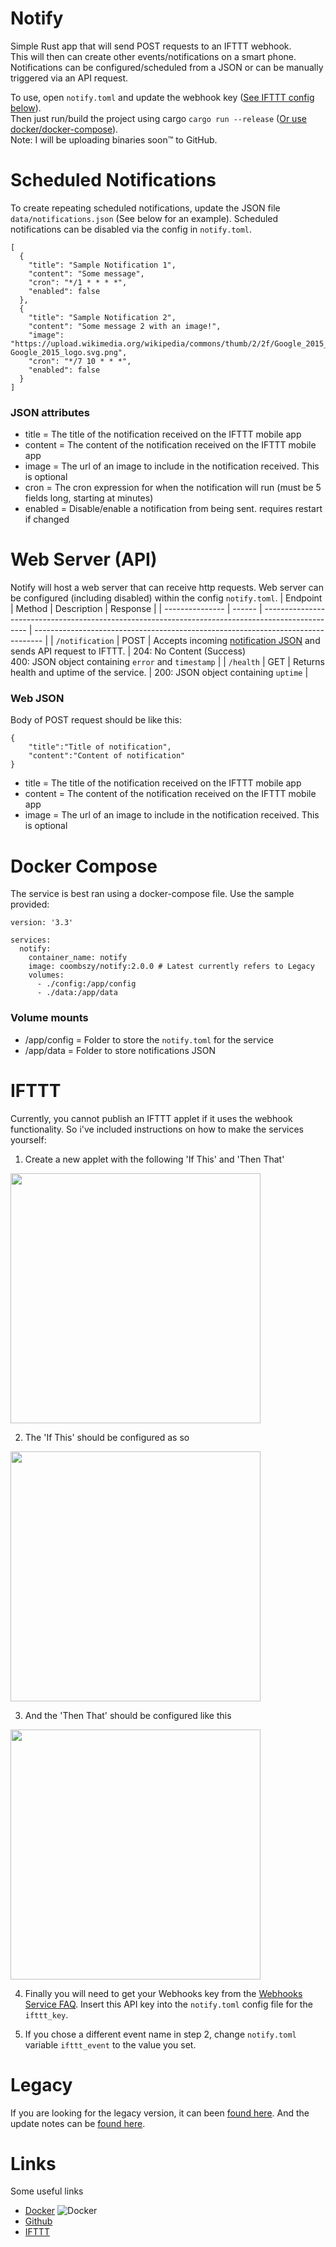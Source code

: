 # Notify
Simple Rust app that will send POST requests to an IFTTT webhook.\
This will then can create other events/notifications on a smart phone.\
Notifications can be configured/scheduled from a JSON or can be manually triggered via an API request.

To use, open `notify.toml` and update the webhook key ([See IFTTT config below](#IFTTT)). \
Then just run/build the project using cargo `cargo run --release` ([Or use docker/docker-compose](#docker-compose)). \
Note: I will be uploading binaries soon™ to GitHub.

# Scheduled Notifications
To create repeating scheduled notifications, update the JSON file `data/notifications.json` (See below for an example). Scheduled notifications can be disabled via the config in `notify.toml`.

```
[
  {
    "title": "Sample Notification 1",
    "content": "Some message",
    "cron": "*/1 * * * *",
    "enabled": false
  },
  {
    "title": "Sample Notification 2",
    "content": "Some message 2 with an image!",
    "image": "https://upload.wikimedia.org/wikipedia/commons/thumb/2/2f/Google_2015_logo.svg/368px-Google_2015_logo.svg.png",
    "cron": "*/7 10 * * *",
    "enabled": false
  }
]
```
### JSON attributes
- title = The title of the notification received on the IFTTT mobile app
- content = The content of the notification received on the IFTTT mobile app
- image = The url of an image to include in the notification received. This is optional
- cron = The cron expression for when the notification will run (must be 5 fields long, starting at minutes)
- enabled = Disable/enable a notification from being sent. requires restart if changed

# Web Server (API)
Notify will host a web server that can receive http requests. Web server can be configured (including disabled) within the config `notify.toml`.
| Endpoint        | Method | Description                                                                                       | Response                                                                         |
| --------------- | ------ | ------------------------------------------------------------------------------------------------- | -------------------------------------------------------------------------------- |
| `/notification` | POST   | Accepts incoming [notification JSON](#web-json-post-notification) and sends API request to IFTTT. | 204: No Content (Success)<br>400: JSON object containing `error` and `timestamp` |
| `/health`       | GET    | Returns health and uptime of the service.                                                         | 200: JSON object containing `uptime`                                             |

### Web JSON
Body of POST request should be like this:
```
{
    "title":"Title of notification",
    "content":"Content of notification"
}
```
- title = The title of the notification received on the IFTTT mobile app
- content = The content of the notification received on the IFTTT mobile app
- image = The url of an image to include in the notification received. This is optional

# Docker Compose
The service is best ran using a docker-compose file. Use the sample provided:
```
version: '3.3'

services:
  notify:
    container_name: notify
    image: coombszy/notify:2.0.0 # Latest currently refers to Legacy
    volumes:
      - ./config:/app/config
      - ./data:/app/data
```
### Volume mounts
- /app/config = Folder to store the `notify.toml` for the service
- /app/data = Folder to store notifications JSON

# IFTTT
Currently, you cannot publish an IFTTT applet if it uses the webhook functionality. So i've included instructions on how to make the services yourself:

1. Create a new applet with the following 'If This' and 'Then That'
<div>
  <img src="https://github.com/coombszy/notify/blob/master/docs/IFTTT-1.png?raw=true" width="400">
</div>

2. The 'If This' should be configured as so
<div>
  <img src="https://github.com/coombszy/notify/blob/master/docs/IFTTT-2.png?raw=true" width="400">
</div>

3. And the 'Then That' should be configured like this
<div>
    <img src="https://github.com/coombszy/notify/blob/master/docs/IFTTT-3.png?raw=true" width="400">
</div>

4. Finally you will need to get your Webhooks key from the [Webhooks Service FAQ](https://help.ifttt.com/hc/en-us/articles/115010230347-Webhooks-service-FAQ). Insert this API key into the `notify.toml` config file for the `ifttt_key`.

5. If you chose a different event name in step 2, change `notify.toml` variable `ifttt_event` to the value you set.

# Legacy
If you are looking for the legacy version, it can been [found here](https://github.com/Coombszy/notify/tree/legacy). And the update notes can be [found here](notify_v2.md).

# Links
Some useful links
- [Docker](https://hub.docker.com/r/coombszy/notify) ![Docker](https://img.shields.io/docker/pulls/coombszy/notify)
- [Github](https://github.com/Coombszy/notify)
- [IFTTT](https://ifttt.com)
